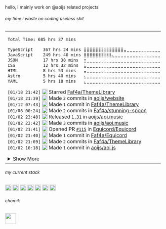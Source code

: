 

hello, i mainly work on @aoijs related projects

<h6> my time i waste on coding useless shit </h6> 
<table><tr><td>
<!--START_SECTION:waka-->

```txt
Total Time: 685 hrs 37 mins

TypeScript    367 hrs 24 mins ⣿⣿⣿⣿⣿⣿⣿⣿⣿⣿⣿⣿⣿⣤⣀⣀⣀⣀⣀⣀⣀⣀⣀⣀⣀   53.51 %
JavaScript    249 hrs 40 mins ⣿⣿⣿⣿⣿⣿⣿⣿⣿⣄⣀⣀⣀⣀⣀⣀⣀⣀⣀⣀⣀⣀⣀⣀⣀   36.36 %
JSON          17 hrs 38 mins  ⣶⣀⣀⣀⣀⣀⣀⣀⣀⣀⣀⣀⣀⣀⣀⣀⣀⣀⣀⣀⣀⣀⣀⣀⣀   02.57 %
CSS           12 hrs 32 mins  ⣦⣀⣀⣀⣀⣀⣀⣀⣀⣀⣀⣀⣀⣀⣀⣀⣀⣀⣀⣀⣀⣀⣀⣀⣀   01.83 %
HTML          8 hrs 53 mins   ⣤⣀⣀⣀⣀⣀⣀⣀⣀⣀⣀⣀⣀⣀⣀⣀⣀⣀⣀⣀⣀⣀⣀⣀⣀   01.30 %
Astro         5 hrs 40 mins   ⣄⣀⣀⣀⣀⣀⣀⣀⣀⣀⣀⣀⣀⣀⣀⣀⣀⣀⣀⣀⣀⣀⣀⣀⣀   00.83 %
YAML          5 hrs 18 mins   ⣄⣀⣀⣀⣀⣀⣀⣀⣀⣀⣀⣀⣀⣀⣀⣀⣀⣀⣀⣀⣀⣀⣀⣀⣀   00.77 %
```

<!--END_SECTION:waka-->

<!--START_SECTION:activity-->
`[01/18 21:42]` <img alt="⭐" src="https://github.com/cheesits456/github-activity-readme/raw/master/icons/star.png" align="top" height="18"> Starred [Faf4a/ThemeLibrary](https://github.com/Faf4a/ThemeLibrary)  
`[01/18 21:39]` <img alt="📝" src="https://github.com/cheesits456/github-activity-readme/raw/master/icons/commit.png" align="top" height="18"> Made `2` commits in [aoijs/website](https://github.com/aoijs/website)  
`[01/12 07:43]` <img alt="📝" src="https://github.com/cheesits456/github-activity-readme/raw/master/icons/commit.png" align="top" height="18"> Made `1` commit in [Faf4a/ThemeLibrary](https://github.com/Faf4a/ThemeLibrary)  
`[01/06 00:24]` <img alt="📝" src="https://github.com/cheesits456/github-activity-readme/raw/master/icons/commit.png" align="top" height="18"> Made `2` commits in [Faf4a/stunning-spoon](https://github.com/Faf4a/stunning-spoon)  
`[01/02 23:48]` <img alt="🏷" src="https://github.com/cheesits456/github-activity-readme/raw/master/icons/release.png" align="top" height="18"> Released [`1.31`](https://github.com/aoijs/aoi.music/releases/tag/1.31) in [aoijs/aoi.music](https://github.com/aoijs/aoi.music)  
`[01/02 23:42]` <img alt="📝" src="https://github.com/cheesits456/github-activity-readme/raw/master/icons/commit.png" align="top" height="18"> Made `3` commits in [aoijs/aoi.music](https://github.com/aoijs/aoi.music)  
`[01/02 21:41]` <img alt="✅" src="https://github.com/cheesits456/github-activity-readme/raw/master/icons/pr-open.png" align="top" height="18"> Opened PR [`#115`](https://github.com//Equicord/Equicord/pull/115 'update theme library') in [Equicord/Equicord](https://github.com/Equicord/Equicord)  
`[01/02 21:40]` <img alt="📝" src="https://github.com/cheesits456/github-activity-readme/raw/master/icons/commit.png" align="top" height="18"> Made `1` commit in [Faf4a/Equicord](https://github.com/Faf4a/Equicord)  
`[01/02 21:09]` <img alt="📝" src="https://github.com/cheesits456/github-activity-readme/raw/master/icons/commit.png" align="top" height="18"> Made `2` commits in [Faf4a/ThemeLibrary](https://github.com/Faf4a/ThemeLibrary)  
`[01/02 10:18]` <img alt="📝" src="https://github.com/cheesits456/github-activity-readme/raw/master/icons/commit.png" align="top" height="18"> Made `1` commit in [aoijs/aoi.js](https://github.com/aoijs/aoi.js)  

<details><summary>Show More</summary>

`[01/02 10:18]` <img alt="🎉" src="https://github.com/cheesits456/github-activity-readme/raw/master/icons/merge.png" align="top" height="18"> Merged PR [`#683`](https://github.com//aoijs/aoi.js/pull/683 'Fix rawLeaderboard.js') in [aoijs/aoi.js](https://github.com/aoijs/aoi.js)  
`[01/02 10:17]` <img alt="🔍" src="https://github.com/cheesits456/github-activity-readme/raw/master/icons/review.png" align="top" height="18"> Reviewed [`#683`](https://github.com//aoijs/aoi.js/pull/683 'Fix rawLeaderboard.js') in [aoijs/aoi.js](https://github.com/aoijs/aoi.js)  
`[01/02 10:12]` <img alt="📝" src="https://github.com/cheesits456/github-activity-readme/raw/master/icons/commit.png" align="top" height="18"> Made `1` commit in [Faf4a/Equicord](https://github.com/Faf4a/Equicord)  
`[01/02 10:02]` <img alt="🍴" src="https://github.com/cheesits456/github-activity-readme/raw/master/icons/fork.png" align="top" height="18"> Forked [Equicord/Equicord](https://github.com/Equicord/Equicord) to [Faf4a/Equicord](https://github.com/Faf4a/Equicord)  
`[01/02 09:31]` <img alt="📝" src="https://github.com/cheesits456/github-activity-readme/raw/master/icons/commit.png" align="top" height="18"> Made `1` commit in [Faf4a/ThemeLibrary](https://github.com/Faf4a/ThemeLibrary)  
`[01/02 07:16]` <img alt="🗣" src="https://github.com/cheesits456/github-activity-readme/raw/master/icons/comment.png" align="top" height="18"> Commented on [`#675`](https://github.com//aoijs/aoi.js/issues/675 'Update ForEachObjectArray.js') in [aoijs/aoi.js](https://github.com/aoijs/aoi.js)  
`[01/02 07:16]` <img alt="❌" src="https://github.com/cheesits456/github-activity-readme/raw/master/icons/pr-close.png" align="top" height="18"> Closed PR [`#675`](https://github.com//aoijs/aoi.js/pull/675 'Update ForEachObjectArray.js') in [aoijs/aoi.js](https://github.com/aoijs/aoi.js)  
`[01/02 07:16]` <img alt="🗣" src="https://github.com/cheesits456/github-activity-readme/raw/master/icons/comment.png" align="top" height="18"> Commented on [`#676`](https://github.com//aoijs/aoi.js/issues/676 'Update addButtonTo.js') in [aoijs/aoi.js](https://github.com/aoijs/aoi.js)  
`[01/02 07:16]` <img alt="❌" src="https://github.com/cheesits456/github-activity-readme/raw/master/icons/pr-close.png" align="top" height="18"> Closed PR [`#676`](https://github.com//aoijs/aoi.js/pull/676 'Update addButtonTo.js') in [aoijs/aoi.js](https://github.com/aoijs/aoi.js)  
`[01/02 07:15]` <img alt="🔍" src="https://github.com/cheesits456/github-activity-readme/raw/master/icons/review.png" align="top" height="18"> Reviewed [`#683`](https://github.com//aoijs/aoi.js/pull/683 'Fix rawLeaderboard.js') in [aoijs/aoi.js](https://github.com/aoijs/aoi.js)  
`[01/02 07:15]` <img alt="🔍" src="https://github.com/cheesits456/github-activity-readme/raw/master/icons/review.png" align="top" height="18"> Reviewed [`#683`](https://github.com//aoijs/aoi.js/pull/683 'Fix rawLeaderboard.js') in [aoijs/aoi.js](https://github.com/aoijs/aoi.js)  
`[01/02 02:33]` <img alt="📝" src="https://github.com/cheesits456/github-activity-readme/raw/master/icons/commit.png" align="top" height="18"> Made `6` commits in [Faf4a/themesApi](https://github.com/Faf4a/themesApi)  
`[12/30 07:49]` <img alt="⭐" src="https://github.com/cheesits456/github-activity-readme/raw/master/icons/star.png" align="top" height="18"> Starred [DishpitDev/Slopify](https://github.com/DishpitDev/Slopify)  
`[12/28 16:58]` <img alt="📝" src="https://github.com/cheesits456/github-activity-readme/raw/master/icons/commit.png" align="top" height="18"> Made `2` commits in [Faf4a/themesApi](https://github.com/Faf4a/themesApi)  
`[12/26 22:27]` <img alt="🗣" src="https://github.com/cheesits456/github-activity-readme/raw/master/icons/comment.png" align="top" height="18"> Commented on [`#2`](https://github.com//Faf4a/aoi.mongo/issues/2 'Revert rename') in [Faf4a/aoi.mongo](https://github.com/Faf4a/aoi.mongo)  
`[12/25 15:08]` <img alt="❗️" src="https://github.com/cheesits456/github-activity-readme/raw/master/icons/issue.png" align="top" height="18"> Closed issue [`#559`](https://github.com//aoijs/aoi.js/issues/559 'New V6 Interpreter') in [aoijs/aoi.js](https://github.com/aoijs/aoi.js)  
`[12/25 15:08]` <img alt="🗣" src="https://github.com/cheesits456/github-activity-readme/raw/master/icons/comment.png" align="top" height="18"> Commented on [`#559`](https://github.com//aoijs/aoi.js/issues/559 'New V6 Interpreter') in [aoijs/aoi.js](https://github.com/aoijs/aoi.js)  
`[12/25 15:08]` <img alt="❗️" src="https://github.com/cheesits456/github-activity-readme/raw/master/icons/issue.png" align="top" height="18"> Closed issue [`#561`](https://github.com//aoijs/aoi.js/issues/561 'V6 Application Commands Rewrite') in [aoijs/aoi.js](https://github.com/aoijs/aoi.js)  
`[12/25 15:07]` <img alt="📝" src="https://github.com/cheesits456/github-activity-readme/raw/master/icons/commit.png" align="top" height="18"> Made `1` commit in [aoijs/aoi.js](https://github.com/aoijs/aoi.js)  
`[12/25 15:07]` <img alt="🎉" src="https://github.com/cheesits456/github-activity-readme/raw/master/icons/merge.png" align="top" height="18"> Merged PR [`#682`](https://github.com//aoijs/aoi.js/pull/682 'add components checking') in [aoijs/aoi.js](https://github.com/aoijs/aoi.js)  
`[12/25 15:07]` <img alt="🔍" src="https://github.com/cheesits456/github-activity-readme/raw/master/icons/review.png" align="top" height="18"> Reviewed [`#682`](https://github.com//aoijs/aoi.js/pull/682 'add components checking') in [aoijs/aoi.js](https://github.com/aoijs/aoi.js)  
`[12/25 14:55]` <img alt="📝" src="https://github.com/cheesits456/github-activity-readme/raw/master/icons/commit.png" align="top" height="18"> Made `1` commit in [aoijs/aoi.js](https://github.com/aoijs/aoi.js)  
`[12/25 14:55]` <img alt="🎉" src="https://github.com/cheesits456/github-activity-readme/raw/master/icons/merge.png" align="top" height="18"> Merged PR [`#681`](https://github.com//aoijs/aoi.js/pull/681 'Fix macro resolution') in [aoijs/aoi.js](https://github.com/aoijs/aoi.js)  
`[12/25 14:54]` <img alt="🔍" src="https://github.com/cheesits456/github-activity-readme/raw/master/icons/review.png" align="top" height="18"> Reviewed [`#681`](https://github.com//aoijs/aoi.js/pull/681 'Fix macro resolution') in [aoijs/aoi.js](https://github.com/aoijs/aoi.js)  
`[12/24 13:02]` <img alt="⭐" src="https://github.com/cheesits456/github-activity-readme/raw/master/icons/star.png" align="top" height="18"> Starred [refact0r/system24](https://github.com/refact0r/system24)  
`[12/22 23:52]` <img alt="📝" src="https://github.com/cheesits456/github-activity-readme/raw/master/icons/commit.png" align="top" height="18"> Made `1` commit in [Faf4a/aoijs-api](https://github.com/Faf4a/aoijs-api)  
`[12/22 23:45]` <img alt="❌" src="https://github.com/cheesits456/github-activity-readme/raw/master/icons/delete.png" align="top" height="18"> Deleted `update-functions-28` from [Faf4a/aoijs-api](https://github.com/Faf4a/aoijs-api)  
`[12/22 23:45]` <img alt="❌" src="https://github.com/cheesits456/github-activity-readme/raw/master/icons/delete.png" align="top" height="18"> Deleted `update-functions-29` from [Faf4a/aoijs-api](https://github.com/Faf4a/aoijs-api)  
`[12/22 23:45]` <img alt="❌" src="https://github.com/cheesits456/github-activity-readme/raw/master/icons/delete.png" align="top" height="18"> Deleted `update-functions-30` from [Faf4a/aoijs-api](https://github.com/Faf4a/aoijs-api)  
`[12/22 23:38]` <img alt="📝" src="https://github.com/cheesits456/github-activity-readme/raw/master/icons/commit.png" align="top" height="18"> Made `1` commit in [aoijs/website](https://github.com/aoijs/website)  
`[12/22 23:37]` <img alt="📝" src="https://github.com/cheesits456/github-activity-readme/raw/master/icons/commit.png" align="top" height="18"> Made `1` commit in [Faf4a/stunning-spoon](https://github.com/Faf4a/stunning-spoon)  
`[12/22 23:34]` <img alt="📝" src="https://github.com/cheesits456/github-activity-readme/raw/master/icons/commit.png" align="top" height="18"> Made `1` commit in [aoijs/website](https://github.com/aoijs/website)  
`[12/22 23:34]` <img alt="🎉" src="https://github.com/cheesits456/github-activity-readme/raw/master/icons/merge.png" align="top" height="18"> Merged PR [`#222`](https://github.com//aoijs/website/pull/222 'Fixed Wrong type for returnEmoji') in [aoijs/website](https://github.com/aoijs/website)  
`[12/22 23:34]` <img alt="🗣" src="https://github.com/cheesits456/github-activity-readme/raw/master/icons/comment.png" align="top" height="18"> Commented on [`#222`](https://github.com//aoijs/website/issues/222 'Fixed Wrong type for returnEmoji') in [aoijs/website](https://github.com/aoijs/website)  
`[12/20 04:24]` <img alt="📝" src="https://github.com/cheesits456/github-activity-readme/raw/master/icons/commit.png" align="top" height="18"> Made `1` commit in [aoijs/website](https://github.com/aoijs/website)  
`[12/20 04:24]` <img alt="🎉" src="https://github.com/cheesits456/github-activity-readme/raw/master/icons/merge.png" align="top" height="18"> Merged PR [`#221`](https://github.com//aoijs/website/pull/221 'intents were wrongt :(') in [aoijs/website](https://github.com/aoijs/website)  
`[12/20 04:24]` <img alt="🗣" src="https://github.com/cheesits456/github-activity-readme/raw/master/icons/comment.png" align="top" height="18"> Commented on [`#221`](https://github.com//aoijs/website/issues/221 'intents were wrongt :(') in [aoijs/website](https://github.com/aoijs/website)  
`[12/20 04:24]` <img alt="🔍" src="https://github.com/cheesits456/github-activity-readme/raw/master/icons/review.png" align="top" height="18"> Reviewed [`#221`](https://github.com//aoijs/website/pull/221 'intents were wrongt :(') in [aoijs/website](https://github.com/aoijs/website)  
`[12/20 04:23]` <img alt="📝" src="https://github.com/cheesits456/github-activity-readme/raw/master/icons/commit.png" align="top" height="18"> Made `1` commit in [Faf4a/stunning-spoon](https://github.com/Faf4a/stunning-spoon)  
`[12/20 00:08]` <img alt="📝" src="https://github.com/cheesits456/github-activity-readme/raw/master/icons/commit.png" align="top" height="18"> Made `1` commit in [aoijs/aoi.js](https://github.com/aoijs/aoi.js)  
`[12/20 00:08]` <img alt="🎉" src="https://github.com/cheesits456/github-activity-readme/raw/master/icons/merge.png" align="top" height="18"> Merged PR [`#679`](https://github.com//aoijs/aoi.js/pull/679 'update editButton.js') in [aoijs/aoi.js](https://github.com/aoijs/aoi.js)  
`[12/20 00:08]` <img alt="🔍" src="https://github.com/cheesits456/github-activity-readme/raw/master/icons/review.png" align="top" height="18"> Reviewed [`#679`](https://github.com//aoijs/aoi.js/pull/679 'update editButton.js') in [aoijs/aoi.js](https://github.com/aoijs/aoi.js)  
`[12/20 00:08]` <img alt="🔍" src="https://github.com/cheesits456/github-activity-readme/raw/master/icons/review.png" align="top" height="18"> Reviewed [`#679`](https://github.com//aoijs/aoi.js/pull/679 'update editButton.js') in [aoijs/aoi.js](https://github.com/aoijs/aoi.js)  
`[12/19 06:10]` <img alt="📝" src="https://github.com/cheesits456/github-activity-readme/raw/master/icons/commit.png" align="top" height="18"> Made `1` commit in [aoijs/website](https://github.com/aoijs/website)  
`[12/19 06:10]` <img alt="🎉" src="https://github.com/cheesits456/github-activity-readme/raw/master/icons/merge.png" align="top" height="18"> Merged PR [`#217`](https://github.com//aoijs/website/pull/217 'Update guildNames.md') in [aoijs/website](https://github.com/aoijs/website)  
`[12/19 06:09]` <img alt="📝" src="https://github.com/cheesits456/github-activity-readme/raw/master/icons/commit.png" align="top" height="18"> Made `1` commit in [aoijs/website](https://github.com/aoijs/website)  
`[12/19 06:09]` <img alt="🎉" src="https://github.com/cheesits456/github-activity-readme/raw/master/icons/merge.png" align="top" height="18"> Merged PR [`#220`](https://github.com//aoijs/website/pull/220 'Bump astro from 4.16.7 to 4.16.18') in [aoijs/website](https://github.com/aoijs/website)  
`[12/19 06:09]` <img alt="📝" src="https://github.com/cheesits456/github-activity-readme/raw/master/icons/commit.png" align="top" height="18"> Made `1` commit in [aoijs/website](https://github.com/aoijs/website)  
`[12/19 06:09]` <img alt="🎉" src="https://github.com/cheesits456/github-activity-readme/raw/master/icons/merge.png" align="top" height="18"> Merged PR [`#219`](https://github.com//aoijs/website/pull/219 'Bump nanoid from 3.3.7 to 3.3.8') in [aoijs/website](https://github.com/aoijs/website)  
`[12/18 12:11]` <img alt="⭐" src="https://github.com/cheesits456/github-activity-readme/raw/master/icons/star.png" align="top" height="18"> Starred [owickstrom/the-monospace-web](https://github.com/owickstrom/the-monospace-web)  
`[12/16 14:40]` <img alt="📝" src="https://github.com/cheesits456/github-activity-readme/raw/master/icons/commit.png" align="top" height="18"> Made `1` commit in [aoijs/website](https://github.com/aoijs/website)  
`[12/16 14:40]` <img alt="🎉" src="https://github.com/cheesits456/github-activity-readme/raw/master/icons/merge.png" align="top" height="18"> Merged PR [`#218`](https://github.com//aoijs/website/pull/218 'small fixes') in [aoijs/website](https://github.com/aoijs/website)  
`[12/16 14:40]` <img alt="🔍" src="https://github.com/cheesits456/github-activity-readme/raw/master/icons/review.png" align="top" height="18"> Reviewed [`#218`](https://github.com//aoijs/website/pull/218 'small fixes') in [aoijs/website](https://github.com/aoijs/website)  
`[12/03 23:57]` <img alt="📝" src="https://github.com/cheesits456/github-activity-readme/raw/master/icons/commit.png" align="top" height="18"> Made `1` commit in [Faf4a/stunning-spoon](https://github.com/Faf4a/stunning-spoon)  
`[12/03 23:51]` <img alt="📝" src="https://github.com/cheesits456/github-activity-readme/raw/master/icons/commit.png" align="top" height="18"> Made `1` commit in [aoijs/website](https://github.com/aoijs/website)  
`[12/03 23:48]` <img alt="📝" src="https://github.com/cheesits456/github-activity-readme/raw/master/icons/commit.png" align="top" height="18"> Made `2` commits in [Faf4a/aoijs-api](https://github.com/Faf4a/aoijs-api)  
`[12/03 23:21]` <img alt="📝" src="https://github.com/cheesits456/github-activity-readme/raw/master/icons/commit.png" align="top" height="18"> Made `2` commits in [aoijs/website](https://github.com/aoijs/website)  
`[12/03 22:04]` <img alt="🎉" src="https://github.com/cheesits456/github-activity-readme/raw/master/icons/merge.png" align="top" height="18"> Merged PR [`#213`](https://github.com//aoijs/website/pull/213 'Update channelName.md') in [aoijs/website](https://github.com/aoijs/website)  
`[12/03 22:03]` <img alt="🔍" src="https://github.com/cheesits456/github-activity-readme/raw/master/icons/review.png" align="top" height="18"> Reviewed [`#213`](https://github.com//aoijs/website/pull/213 'Update channelName.md') in [aoijs/website](https://github.com/aoijs/website)  
`[12/03 22:03]` <img alt="📝" src="https://github.com/cheesits456/github-activity-readme/raw/master/icons/commit.png" align="top" height="18"> Made `1` commit in [aoijs/website](https://github.com/aoijs/website)  
`[12/03 22:03]` <img alt="🎉" src="https://github.com/cheesits456/github-activity-readme/raw/master/icons/merge.png" align="top" height="18"> Merged PR [`#214`](https://github.com//aoijs/website/pull/214 'Update arrayFilter.md') in [aoijs/website](https://github.com/aoijs/website)  
`[12/03 22:03]` <img alt="🔍" src="https://github.com/cheesits456/github-activity-readme/raw/master/icons/review.png" align="top" height="18"> Reviewed [`#214`](https://github.com//aoijs/website/pull/214 'Update arrayFilter.md') in [aoijs/website](https://github.com/aoijs/website)  
`[12/03 22:03]` <img alt="📝" src="https://github.com/cheesits456/github-activity-readme/raw/master/icons/commit.png" align="top" height="18"> Made `1` commit in [aoijs/website](https://github.com/aoijs/website)  
`[12/03 22:03]` <img alt="🎉" src="https://github.com/cheesits456/github-activity-readme/raw/master/icons/merge.png" align="top" height="18"> Merged PR [`#215`](https://github.com//aoijs/website/pull/215 'Update channelNSFW.md') in [aoijs/website](https://github.com/aoijs/website)  
`[12/03 22:03]` <img alt="🗣" src="https://github.com/cheesits456/github-activity-readme/raw/master/icons/comment.png" align="top" height="18"> Commented on [`#215`](https://github.com//aoijs/website/issues/215 'Update channelNSFW.md') in [aoijs/website](https://github.com/aoijs/website)  
`[12/03 22:02]` <img alt="📝" src="https://github.com/cheesits456/github-activity-readme/raw/master/icons/commit.png" align="top" height="18"> Made `1` commit in [aoijs/website](https://github.com/aoijs/website)  
`[12/03 22:02]` <img alt="🎉" src="https://github.com/cheesits456/github-activity-readme/raw/master/icons/merge.png" align="top" height="18"> Merged PR [`#216`](https://github.com//aoijs/website/pull/216 'Update guildNames.md') in [aoijs/website](https://github.com/aoijs/website)  
`[12/03 22:02]` <img alt="🗣" src="https://github.com/cheesits456/github-activity-readme/raw/master/icons/comment.png" align="top" height="18"> Commented on [`#216`](https://github.com//aoijs/website/issues/216 'Update guildNames.md') in [aoijs/website](https://github.com/aoijs/website)  
`[12/03 21:37]` <img alt="🗣" src="https://github.com/cheesits456/github-activity-readme/raw/master/icons/comment.png" align="top" height="18"> Commented on [`#1`](https://github.com//aoijs/aoi.cli/issues/1 'build(deps): bump cross-spawn from 7.0.3 to 7.0.6') in [aoijs/aoi.cli](https://github.com/aoijs/aoi.cli)  
`[12/03 21:37]` <img alt="❌" src="https://github.com/cheesits456/github-activity-readme/raw/master/icons/pr-close.png" align="top" height="18"> Closed PR [`#1`](https://github.com//aoijs/aoi.cli/pull/1 'build(deps): bump cross-spawn from 7.0.3 to 7.0.6') in [aoijs/aoi.cli](https://github.com/aoijs/aoi.cli)  
`[12/03 21:37]` <img alt="🗣" src="https://github.com/cheesits456/github-activity-readme/raw/master/icons/comment.png" align="top" height="18"> Commented on [`#1`](https://github.com//aoijs/aoi.cli/issues/1 'build(deps): bump cross-spawn from 7.0.3 to 7.0.6') in [aoijs/aoi.cli](https://github.com/aoijs/aoi.cli)  
`[11/30 17:01]` <img alt="🎉" src="https://github.com/cheesits456/github-activity-readme/raw/master/icons/merge.png" align="top" height="18"> Merged PR [`#211`](https://github.com//aoijs/website/pull/211 'Update guildOwnerID.md') in [aoijs/website](https://github.com/aoijs/website)  
`[11/30 17:01]` <img alt="📝" src="https://github.com/cheesits456/github-activity-readme/raw/master/icons/commit.png" align="top" height="18"> Made `1` commit in [aoijs/website](https://github.com/aoijs/website)  
`[11/30 17:01]` <img alt="🔍" src="https://github.com/cheesits456/github-activity-readme/raw/master/icons/review.png" align="top" height="18"> Reviewed [`#211`](https://github.com//aoijs/website/pull/211 'Update guildOwnerID.md') in [aoijs/website](https://github.com/aoijs/website)  
`[11/30 17:01]` <img alt="📝" src="https://github.com/cheesits456/github-activity-readme/raw/master/icons/commit.png" align="top" height="18"> Made `1` commit in [aoijs/website](https://github.com/aoijs/website)  
`[11/30 17:01]` <img alt="🎉" src="https://github.com/cheesits456/github-activity-readme/raw/master/icons/merge.png" align="top" height="18"> Merged PR [`#212`](https://github.com//aoijs/website/pull/212 'Update randomString.md') in [aoijs/website](https://github.com/aoijs/website)  
`[11/30 17:01]` <img alt="🔍" src="https://github.com/cheesits456/github-activity-readme/raw/master/icons/review.png" align="top" height="18"> Reviewed [`#212`](https://github.com//aoijs/website/pull/212 'Update randomString.md') in [aoijs/website](https://github.com/aoijs/website)  
`[11/30 14:36]` <img alt="📝" src="https://github.com/cheesits456/github-activity-readme/raw/master/icons/commit.png" align="top" height="18"> Made `2` commits in [aoijs/aoi.music](https://github.com/aoijs/aoi.music)  
`[11/28 18:35]` <img alt="📝" src="https://github.com/cheesits456/github-activity-readme/raw/master/icons/commit.png" align="top" height="18"> Made `1` commit in [aoijs/website](https://github.com/aoijs/website)  
`[11/25 17:30]` <img alt="❌" src="https://github.com/cheesits456/github-activity-readme/raw/master/icons/delete.png" align="top" height="18"> Deleted `update-functions-22` from [Faf4a/aoijs-api](https://github.com/Faf4a/aoijs-api)  
`[11/25 17:30]` <img alt="❌" src="https://github.com/cheesits456/github-activity-readme/raw/master/icons/delete.png" align="top" height="18"> Deleted `update-functions-23` from [Faf4a/aoijs-api](https://github.com/Faf4a/aoijs-api)  
`[11/25 17:30]` <img alt="❌" src="https://github.com/cheesits456/github-activity-readme/raw/master/icons/delete.png" align="top" height="18"> Deleted `update-functions-24` from [Faf4a/aoijs-api](https://github.com/Faf4a/aoijs-api)  
`[11/25 17:30]` <img alt="❌" src="https://github.com/cheesits456/github-activity-readme/raw/master/icons/delete.png" align="top" height="18"> Deleted `update-functions-25` from [Faf4a/aoijs-api](https://github.com/Faf4a/aoijs-api)  
`[11/25 17:30]` <img alt="❌" src="https://github.com/cheesits456/github-activity-readme/raw/master/icons/delete.png" align="top" height="18"> Deleted `update-functions-26` from [Faf4a/aoijs-api](https://github.com/Faf4a/aoijs-api)  
`[11/25 17:30]` <img alt="❌" src="https://github.com/cheesits456/github-activity-readme/raw/master/icons/delete.png" align="top" height="18"> Deleted `update-functions-27` from [Faf4a/aoijs-api](https://github.com/Faf4a/aoijs-api)  
`[11/25 13:00]` <img alt="🗣" src="https://github.com/cheesits456/github-activity-readme/raw/master/icons/comment.png" align="top" height="18"> Commented on [`#210`](https://github.com//aoijs/website/issues/210 'Adding Options to 2 functions') in [aoijs/website](https://github.com/aoijs/website)  
`[11/25 13:00]` <img alt="📝" src="https://github.com/cheesits456/github-activity-readme/raw/master/icons/commit.png" align="top" height="18"> Made `1` commit in [aoijs/website](https://github.com/aoijs/website)  
`[11/25 13:00]` <img alt="🎉" src="https://github.com/cheesits456/github-activity-readme/raw/master/icons/merge.png" align="top" height="18"> Merged PR [`#210`](https://github.com//aoijs/website/pull/210 'Adding Options to 2 functions') in [aoijs/website](https://github.com/aoijs/website)  
`[11/25 11:43]` <img alt="⭐" src="https://github.com/cheesits456/github-activity-readme/raw/master/icons/star.png" align="top" height="18"> Starred [EdenEast/nightfox.nvim](https://github.com/EdenEast/nightfox.nvim)  
`[11/22 20:55]` <img alt="🗣" src="https://github.com/cheesits456/github-activity-readme/raw/master/icons/comment.png" align="top" height="18"> Commented on [`#1`](https://github.com//Faf4a/aoi.sqlite/issues/1 'I do nothing and this error happens, bot shutsdown after') in [Faf4a/aoi.sqlite](https://github.com/Faf4a/aoi.sqlite)  
`[11/22 20:55]` <img alt="❗️" src="https://github.com/cheesits456/github-activity-readme/raw/master/icons/issue.png" align="top" height="18"> Closed issue [`#1`](https://github.com//Faf4a/aoi.sqlite/issues/1 'I do nothing and this error happens, bot shutsdown after') in [Faf4a/aoi.sqlite](https://github.com/Faf4a/aoi.sqlite)  
`[11/22 20:54]` <img alt="📝" src="https://github.com/cheesits456/github-activity-readme/raw/master/icons/commit.png" align="top" height="18"> Made `1` commit in [Faf4a/aoi.sqlite](https://github.com/Faf4a/aoi.sqlite)  
`[11/22 02:12]` <img alt="❌" src="https://github.com/cheesits456/github-activity-readme/raw/master/icons/delete.png" align="top" height="18"> Deleted `dependabot/npm_and_yarn/cross-spawn-7.0.6` from [aoijs/aoi.music](https://github.com/aoijs/aoi.music)  
`[11/22 02:12]` <img alt="📝" src="https://github.com/cheesits456/github-activity-readme/raw/master/icons/commit.png" align="top" height="18"> Made `1` commit in [aoijs/aoi.music](https://github.com/aoijs/aoi.music)  
`[11/22 02:12]` <img alt="🎉" src="https://github.com/cheesits456/github-activity-readme/raw/master/icons/merge.png" align="top" height="18"> Merged PR [`#27`](https://github.com//aoijs/aoi.music/pull/27 'Bump cross-spawn from 7.0.3 to 7.0.6') in [aoijs/aoi.music](https://github.com/aoijs/aoi.music)  
`[11/19 13:25]` <img alt="🗣" src="https://github.com/cheesits456/github-activity-readme/raw/master/icons/comment.png" align="top" height="18"> Commented on [`#678`](https://github.com//aoijs/aoi.js/issues/678 'add $messageAttachments :)') in [aoijs/aoi.js](https://github.com/aoijs/aoi.js)  
`[11/19 13:25]` <img alt="📝" src="https://github.com/cheesits456/github-activity-readme/raw/master/icons/commit.png" align="top" height="18"> Made `1` commit in [aoijs/aoi.js](https://github.com/aoijs/aoi.js)  
`[11/19 13:25]` <img alt="🎉" src="https://github.com/cheesits456/github-activity-readme/raw/master/icons/merge.png" align="top" height="18"> Merged PR [`#678`](https://github.com//aoijs/aoi.js/pull/678 'add $messageAttachments :)') in [aoijs/aoi.js](https://github.com/aoijs/aoi.js)  
`[11/19 13:24]` <img alt="🔍" src="https://github.com/cheesits456/github-activity-readme/raw/master/icons/review.png" align="top" height="18"> Reviewed [`#678`](https://github.com//aoijs/aoi.js/pull/678 'add $messageAttachments :)') in [aoijs/aoi.js](https://github.com/aoijs/aoi.js)  
`[11/19 01:38]` <img alt="📝" src="https://github.com/cheesits456/github-activity-readme/raw/master/icons/commit.png" align="top" height="18"> Made `1` commit in [Faf4a/snippets](https://github.com/Faf4a/snippets)  
`[11/19 01:38]` <img alt="❗️" src="https://github.com/cheesits456/github-activity-readme/raw/master/icons/issue.png" align="top" height="18"> Closed issue [`#1`](https://github.com//Faf4a/snippets/issues/1 'Oneko message bar removes line scrolling limit while writing messages') in [Faf4a/snippets](https://github.com/Faf4a/snippets)  
`[11/19 01:24]` <img alt="🗣" src="https://github.com/cheesits456/github-activity-readme/raw/master/icons/comment.png" align="top" height="18"> Commented on [`#676`](https://github.com//aoijs/aoi.js/issues/676 'Update addButtonTo.js') in [aoijs/aoi.js](https://github.com/aoijs/aoi.js)  
`[11/19 01:24]` <img alt="🗣" src="https://github.com/cheesits456/github-activity-readme/raw/master/icons/comment.png" align="top" height="18"> Commented on [`#675`](https://github.com//aoijs/aoi.js/issues/675 'Update ForEachObjectArray.js') in [aoijs/aoi.js](https://github.com/aoijs/aoi.js)  
`[11/19 01:23]` <img alt="🔍" src="https://github.com/cheesits456/github-activity-readme/raw/master/icons/review.png" align="top" height="18"> Reviewed [`#678`](https://github.com//aoijs/aoi.js/pull/678 'add $messageAttachments :)') in [aoijs/aoi.js](https://github.com/aoijs/aoi.js)  
`[11/19 01:21]` <img alt="❌" src="https://github.com/cheesits456/github-activity-readme/raw/master/icons/delete.png" align="top" height="18"> Deleted `macro-test` from [aoijs/aoi.js](https://github.com/aoijs/aoi.js)  
`[11/19 01:20]` <img alt="📝" src="https://github.com/cheesits456/github-activity-readme/raw/master/icons/commit.png" align="top" height="18"> Made `1` commit in [aoijs/aoi.js](https://github.com/aoijs/aoi.js)  
`[11/19 01:20]` <img alt="🎉" src="https://github.com/cheesits456/github-activity-readme/raw/master/icons/merge.png" align="top" height="18"> Merged PR [`#677`](https://github.com//aoijs/aoi.js/pull/677 'V6 Macros') in [aoijs/aoi.js](https://github.com/aoijs/aoi.js)  
`[11/19 01:20]` <img alt="🔍" src="https://github.com/cheesits456/github-activity-readme/raw/master/icons/review.png" align="top" height="18"> Reviewed [`#677`](https://github.com//aoijs/aoi.js/pull/677 'V6 Macros') in [aoijs/aoi.js](https://github.com/aoijs/aoi.js)  
`[11/19 01:19]` <img alt="📂" src="https://github.com/cheesits456/github-activity-readme/raw/master/icons/create-branch.png" align="top" height="18"> Created branch [`macro-test`](https://github.com/aoijs/aoi.js/tree/macro-test) in [aoijs/aoi.js](https://github.com/aoijs/aoi.js)  
`[11/18 18:39]` <img alt="🏷" src="https://github.com/cheesits456/github-activity-readme/raw/master/icons/release.png" align="top" height="18"> Released [`1.3.0`](https://github.com/aoijs/aoi.music/releases/tag/1.3.0) in [aoijs/aoi.music](https://github.com/aoijs/aoi.music)  
`[11/18 18:37]` <img alt="❌" src="https://github.com/cheesits456/github-activity-readme/raw/master/icons/delete.png" align="top" height="18"> Deleted `memory-leak-fix` from [aoijs/aoi.music](https://github.com/aoijs/aoi.music)  
`[11/18 18:36]` <img alt="📝" src="https://github.com/cheesits456/github-activity-readme/raw/master/icons/commit.png" align="top" height="18"> Made `1` commit in [aoijs/aoi.music](https://github.com/aoijs/aoi.music)  
`[11/18 18:36]` <img alt="🎉" src="https://github.com/cheesits456/github-activity-readme/raw/master/icons/merge.png" align="top" height="18"> Merged PR [`#26`](https://github.com//aoijs/aoi.music/pull/26 'breaking: oauth2') in [aoijs/aoi.music](https://github.com/aoijs/aoi.music)  
`[11/18 18:36]` <img alt="📝" src="https://github.com/cheesits456/github-activity-readme/raw/master/icons/commit.png" align="top" height="18"> Made `2` commits in [aoijs/aoi.music](https://github.com/aoijs/aoi.music)  
`[11/18 18:34]` <img alt="✅" src="https://github.com/cheesits456/github-activity-readme/raw/master/icons/pr-open.png" align="top" height="18"> Opened PR [`#26`](https://github.com//aoijs/aoi.music/pull/26 'breaking: oauth2') in [aoijs/aoi.music](https://github.com/aoijs/aoi.music)  
`[11/18 18:33]` <img alt="📝" src="https://github.com/cheesits456/github-activity-readme/raw/master/icons/commit.png" align="top" height="18"> Made `1` commit in [aoijs/aoi.music](https://github.com/aoijs/aoi.music)  
`[11/18 18:32]` <img alt="📂" src="https://github.com/cheesits456/github-activity-readme/raw/master/icons/create-branch.png" align="top" height="18"> Created branch [`memory-leak-fix`](https://github.com/aoijs/aoi.music/tree/memory-leak-fix) in [aoijs/aoi.music](https://github.com/aoijs/aoi.music)  
`[11/14 12:12]` <img alt="🗣" src="https://github.com/cheesits456/github-activity-readme/raw/master/icons/comment.png" align="top" height="18"> Commented on [`#677`](https://github.com//aoijs/aoi.js/issues/677 'V6 Macros') in [aoijs/aoi.js](https://github.com/aoijs/aoi.js)  
`[11/11 17:20]` <img alt="🔍" src="https://github.com/cheesits456/github-activity-readme/raw/master/icons/review.png" align="top" height="18"> Reviewed [`#676`](https://github.com//aoijs/aoi.js/pull/676 'Update addButtonTo.js') in [aoijs/aoi.js](https://github.com/aoijs/aoi.js)  
`[11/11 11:00]` <img alt="🗣" src="https://github.com/cheesits456/github-activity-readme/raw/master/icons/comment.png" align="top" height="18"> Commented on [`#677`](https://github.com//aoijs/aoi.js/issues/677 'V6 Macros') in [aoijs/aoi.js](https://github.com/aoijs/aoi.js)  
`[11/09 19:06]` <img alt="📂" src="https://github.com/cheesits456/github-activity-readme/raw/master/icons/create-branch.png" align="top" height="18"> Created branch [`lrucache-dev`](https://github.com/Faf4a/aoi.mongo/tree/lrucache-dev) in [Faf4a/aoi.mongo](https://github.com/Faf4a/aoi.mongo)  
`[11/09 17:17]` <img alt="📝" src="https://github.com/cheesits456/github-activity-readme/raw/master/icons/commit.png" align="top" height="18"> Made `1` commit in [Faf4a/Faf4a](https://github.com/Faf4a/Faf4a)  
`[11/09 17:14]` <img alt="📝" src="https://github.com/cheesits456/github-activity-readme/raw/master/icons/commit.png" align="top" height="18"> Made `1` commit in [aoijs/website](https://github.com/aoijs/website)  
`[11/09 17:14]` <img alt="🎉" src="https://github.com/cheesits456/github-activity-readme/raw/master/icons/merge.png" align="top" height="18"> Merged PR [`#209`](https://github.com//aoijs/website/pull/209 'Update replaceTextWithRegex.md') in [aoijs/website](https://github.com/aoijs/website)  
`[11/07 07:23]` <img alt="🗣" src="https://github.com/cheesits456/github-activity-readme/raw/master/icons/comment.png" align="top" height="18"> Commented on [`#1`](https://github.com//Faf4a/snippets/issues/1 'Oneko message bar removes line scrolling limit while writing messages') in [Faf4a/snippets](https://github.com/Faf4a/snippets)  
`[11/04 08:24]` <img alt="📝" src="https://github.com/cheesits456/github-activity-readme/raw/master/icons/commit.png" align="top" height="18"> Made `2` commits in [Faf4a/Faf4a](https://github.com/Faf4a/Faf4a)  
`[11/04 08:16]` <img alt="🔍" src="https://github.com/cheesits456/github-activity-readme/raw/master/icons/review.png" align="top" height="18"> Reviewed [`#2994`](https://github.com//Vendicated/Vencord/pull/2994 'feat(plugin): WebPWA') in [Vendicated/Vencord](https://github.com/Vendicated/Vencord)  
`[11/01 16:08]` <img alt="📝" src="https://github.com/cheesits456/github-activity-readme/raw/master/icons/commit.png" align="top" height="18"> Made `3` commits in [aoijs/website](https://github.com/aoijs/website)  
`[11/01 15:32]` <img alt="❌" src="https://github.com/cheesits456/github-activity-readme/raw/master/icons/pr-close.png" align="top" height="18"> Closed PR [`#208`](https://github.com//aoijs/website/pull/208 'Create getMsgReactions.mdx') in [aoijs/website](https://github.com/aoijs/website)  
`[10/31 02:44]` <img alt="📝" src="https://github.com/cheesits456/github-activity-readme/raw/master/icons/commit.png" align="top" height="18"> Made `2` commits in [aoijs/website](https://github.com/aoijs/website)  
`[10/29 04:26]` <img alt="📝" src="https://github.com/cheesits456/github-activity-readme/raw/master/icons/commit.png" align="top" height="18"> Made `1` commit in [Faf4a/stunning-spoon](https://github.com/Faf4a/stunning-spoon)  
`[10/28 12:54]` <img alt="🍴" src="https://github.com/cheesits456/github-activity-readme/raw/master/icons/fork.png" align="top" height="18"> Forked [mezotv/discord-badges](https://github.com/mezotv/discord-badges) to [Faf4a/discord-badges](https://github.com/Faf4a/discord-badges)  
`[10/28 07:27]` <img alt="⭐" src="https://github.com/cheesits456/github-activity-readme/raw/master/icons/star.png" align="top" height="18"> Starred [mezotv/discord-badges](https://github.com/mezotv/discord-badges)  
`[10/27 03:32]` <img alt="📂" src="https://github.com/cheesits456/github-activity-readme/raw/master/icons/create-branch.png" align="top" height="18"> Created branch [`master`](https://github.com/aoijs/aoijs-template/tree/master) in [aoijs/aoijs-template](https://github.com/aoijs/aoijs-template)  
`[10/27 03:30]` <img alt="➕" src="https://github.com/cheesits456/github-activity-readme/raw/master/icons/create-repo.png" align="top" height="18"> Created repository [aoijs/aoijs-template](https://github.com/aoijs/aoijs-template)  
`[10/26 23:32]` <img alt="📝" src="https://github.com/cheesits456/github-activity-readme/raw/master/icons/commit.png" align="top" height="18"> Made `1` commit in [aoijs/aoi.js](https://github.com/aoijs/aoi.js)  
`[10/26 23:32]` <img alt="🔍" src="https://github.com/cheesits456/github-activity-readme/raw/master/icons/review.png" align="top" height="18"> Reviewed [`#675`](https://github.com//aoijs/aoi.js/pull/675 'Update ForEachObjectArray.js') in [aoijs/aoi.js](https://github.com/aoijs/aoi.js)  
`[10/26 03:58]` <img alt="📝" src="https://github.com/cheesits456/github-activity-readme/raw/master/icons/commit.png" align="top" height="18"> Made `1` commit in [Faf4a/stunning-spoon](https://github.com/Faf4a/stunning-spoon)  
`[10/25 06:46]` <img alt="🗣" src="https://github.com/cheesits456/github-activity-readme/raw/master/icons/comment.png" align="top" height="18"> Commented on [`#2`](https://github.com//Faf4a/aoi.sqlite/issues/2 'aoi.sqlite still logs even if logging is set to False') in [Faf4a/aoi.sqlite](https://github.com/Faf4a/aoi.sqlite)  
`[10/25 06:46]` <img alt="❗️" src="https://github.com/cheesits456/github-activity-readme/raw/master/icons/issue.png" align="top" height="18"> Closed issue [`#2`](https://github.com//Faf4a/aoi.sqlite/issues/2 'aoi.sqlite still logs even if logging is set to False') in [Faf4a/aoi.sqlite](https://github.com/Faf4a/aoi.sqlite)  
`[10/25 06:45]` <img alt="📝" src="https://github.com/cheesits456/github-activity-readme/raw/master/icons/commit.png" align="top" height="18"> Made `1` commit in [Faf4a/aoi.sqlite](https://github.com/Faf4a/aoi.sqlite)  
`[10/25 06:32]` <img alt="📝" src="https://github.com/cheesits456/github-activity-readme/raw/master/icons/commit.png" align="top" height="18"> Made `2` commits in [Faf4a/stunning-spoon](https://github.com/Faf4a/stunning-spoon)  
`[10/25 06:23]` <img alt="📝" src="https://github.com/cheesits456/github-activity-readme/raw/master/icons/commit.png" align="top" height="18"> Made `1` commit in [aoijs/website](https://github.com/aoijs/website)  
`[10/25 05:56]` <img alt="📝" src="https://github.com/cheesits456/github-activity-readme/raw/master/icons/commit.png" align="top" height="18"> Made `1` commit in [Faf4a/snippets](https://github.com/Faf4a/snippets)  
`[10/24 04:48]` <img alt="📝" src="https://github.com/cheesits456/github-activity-readme/raw/master/icons/commit.png" align="top" height="18"> Made `1` commit in [Faf4a/stunning-spoon](https://github.com/Faf4a/stunning-spoon)  
`[10/22 03:33]` <img alt="🗣" src="https://github.com/cheesits456/github-activity-readme/raw/master/icons/comment.png" align="top" height="18"> Commented on [`#1`](https://github.com//Faf4a/plugins/issues/1 '[ThemeLibrary] My theme was submitted without prior request of consent. I am not happy') in [Faf4a/plugins](https://github.com/Faf4a/plugins)  
`[10/22 03:30]` <img alt="📝" src="https://github.com/cheesits456/github-activity-readme/raw/master/icons/commit.png" align="top" height="18"> Made `1` commit in [Faf4a/plugins](https://github.com/Faf4a/plugins)  
`[10/21 19:44]` <img alt="📝" src="https://github.com/cheesits456/github-activity-readme/raw/master/icons/commit.png" align="top" height="18"> Made `1` commit in [aoijs/website](https://github.com/aoijs/website)  
`[10/21 19:44]` <img alt="🎉" src="https://github.com/cheesits456/github-activity-readme/raw/master/icons/merge.png" align="top" height="18"> Merged PR [`#207`](https://github.com//aoijs/website/pull/207 'update getGuildBoosters documentation') in [aoijs/website](https://github.com/aoijs/website)  
`[10/21 19:44]` <img alt="🔍" src="https://github.com/cheesits456/github-activity-readme/raw/master/icons/review.png" align="top" height="18"> Reviewed [`#207`](https://github.com//aoijs/website/pull/207 'Update and rename getGuildBoosters.md to getGuildBoosters.mdx') in [aoijs/website](https://github.com/aoijs/website)  
`[10/21 18:28]` <img alt="⭐" src="https://github.com/cheesits456/github-activity-readme/raw/master/icons/star.png" align="top" height="18"> Starred [Nuckyz/oceanic-collectors](https://github.com/Nuckyz/oceanic-collectors)  
`[10/21 17:14]` <img alt="🔍" src="https://github.com/cheesits456/github-activity-readme/raw/master/icons/review.png" align="top" height="18"> Reviewed [`#672`](https://github.com//aoijs/aoi.js/pull/672 'add option to $cloneEmbed') in [aoijs/aoi.js](https://github.com/aoijs/aoi.js)  
`[10/21 17:14]` <img alt="📝" src="https://github.com/cheesits456/github-activity-readme/raw/master/icons/commit.png" align="top" height="18"> Made `1` commit in [aoijs/aoi.js](https://github.com/aoijs/aoi.js)  
`[10/21 17:14]` <img alt="🎉" src="https://github.com/cheesits456/github-activity-readme/raw/master/icons/merge.png" align="top" height="18"> Merged PR [`#672`](https://github.com//aoijs/aoi.js/pull/672 'add option to $cloneEmbed') in [aoijs/aoi.js](https://github.com/aoijs/aoi.js)  
`[10/21 17:14]` <img alt="🔍" src="https://github.com/cheesits456/github-activity-readme/raw/master/icons/review.png" align="top" height="18"> Reviewed [`#672`](https://github.com//aoijs/aoi.js/pull/672 'add option to $cloneEmbed') in [aoijs/aoi.js](https://github.com/aoijs/aoi.js)  
`[10/21 17:13]` <img alt="🔍" src="https://github.com/cheesits456/github-activity-readme/raw/master/icons/review.png" align="top" height="18"> Reviewed [`#672`](https://github.com//aoijs/aoi.js/pull/672 'Update cloneEmbed.js - Added return json') in [aoijs/aoi.js](https://github.com/aoijs/aoi.js)  
`[10/20 19:39]` <img alt="📝" src="https://github.com/cheesits456/github-activity-readme/raw/master/icons/commit.png" align="top" height="18"> Made `1` commit in [Faf4a/Faf4a](https://github.com/Faf4a/Faf4a)  
`[10/20 13:47]` <img alt="📝" src="https://github.com/cheesits456/github-activity-readme/raw/master/icons/commit.png" align="top" height="18"> Made `2` commits in [Discord-Verified-Developer/aoi.js](https://github.com/Discord-Verified-Developer/aoi.js)  
`[10/20 13:47]` <img alt="📝" src="https://github.com/cheesits456/github-activity-readme/raw/master/icons/commit.png" align="top" height="18"> Made `1` commit in [aoijs/aoi.js](https://github.com/aoijs/aoi.js)  
`[10/20 13:47]` <img alt="🎉" src="https://github.com/cheesits456/github-activity-readme/raw/master/icons/merge.png" align="top" height="18"> Merged PR [`#671`](https://github.com//aoijs/aoi.js/pull/671 '$getMessageReactions') in [aoijs/aoi.js](https://github.com/aoijs/aoi.js)  
`[10/20 13:46]` <img alt="🔍" src="https://github.com/cheesits456/github-activity-readme/raw/master/icons/review.png" align="top" height="18"> Reviewed [`#671`](https://github.com//aoijs/aoi.js/pull/671 'Create getMessageReactions.js') in [aoijs/aoi.js](https://github.com/aoijs/aoi.js)  
`[10/20 13:44]` <img alt="🔍" src="https://github.com/cheesits456/github-activity-readme/raw/master/icons/review.png" align="top" height="18"> Reviewed [`#672`](https://github.com//aoijs/aoi.js/pull/672 'Update cloneEmbed.js - Added return json') in [aoijs/aoi.js](https://github.com/aoijs/aoi.js)  
`[10/20 13:44]` <img alt="🔍" src="https://github.com/cheesits456/github-activity-readme/raw/master/icons/review.png" align="top" height="18"> Reviewed [`#672`](https://github.com//aoijs/aoi.js/pull/672 'Update cloneEmbed.js - Added return json') in [aoijs/aoi.js](https://github.com/aoijs/aoi.js)  
`[10/19 21:33]` <img alt="🔍" src="https://github.com/cheesits456/github-activity-readme/raw/master/icons/review.png" align="top" height="18"> Reviewed [`#671`](https://github.com//aoijs/aoi.js/pull/671 'Create getMessageReactions.js') in [aoijs/aoi.js](https://github.com/aoijs/aoi.js)  

</details>
<!--END_SECTION:activity-->

</td></tr></table>

<h6> my current stack </h6> 

<code><img height="20" alt="nodejs" src="https://skillicons.dev/icons?i=nodejs"></code>
<code><img height="20" alt="javascript" src="https://skillicons.dev/icons?i=javascript"></code>
<code><img height="20" alt="typescript" src="https://skillicons.dev/icons?i=typescript"></code>
<code><img height="20" alt="react" src="https://skillicons.dev/icons?i=react"></code>
<code><img height="20" alt="tailwind" src="https://skillicons.dev/icons?i=tailwind"></code>
<code><img height="20" alt="html" src="https://skillicons.dev/icons?i=html"></code>
<code><img height="20" alt="astro" src="https://skillicons.dev/icons?i=astro"></code>

<h6> chomik </h6>
<img height="35" src="https://github.com/user-attachments/assets/3872de58-b698-42aa-93b9-bde9ba5a16a6" />
